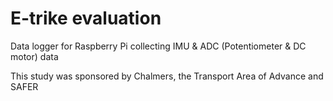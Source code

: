 # E-trike evaluation

Data logger for Raspberry Pi collecting IMU & ADC (Potentiometer & DC motor) data

This study was sponsored by Chalmers, the Transport Area of Advance and SAFER
